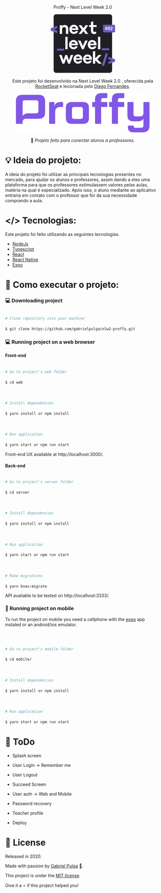
<div  align="center">

Proffy - Next Level Week 2.0

<img src="./readme/nlw.png">


 Este projeto foi desenvolvido na Next Level Week 2.0 , oferecida pela <a href="https://rocketseat.com.br/">RocketSeat</a> e lecionada pelo <a href="https://github.com/diego3g">Diego Fernandes</a>.

 <img src="./readme/logo.png" >
 
:rocket: *Projeto feito para conectar alunos a professores.*

</div>

  

# :bulb: Ideia do projeto:

A ideia do projeto foi utilizar as principais tecnologias presentes no mercado, para ajudar os alunos e professores, assim dando a eles uma plataforma para que os professores estimulassem valores pelas aulas, matéria na qual é especializado. Após isso, o aluno mediante ao aplicativo entraria em contato com o professor que for da sua necessidade comprando a aula.

  

#  </> Tecnologias:

  

Este projeto foi feito utilizando as seguintes tecnologias.

 
<ul>

<li><a  href="https://nodejs.org/en/docs/">NodeJs</a></li>

<li><a  href="https://www.typescriptlang.org/">Typescript</a></li>

<li><a  href="https://pt-br.reactjs.org/">React</a></li>

<li><a  href="https://reactnative.dev/">React Native</a></li>

<li><a  href="https://expo.io/">Expo</a></li>

</ul>

  

# :construction_worker: Como executar o projeto:

  

### :computer: Downloading project

  

```bash

# Clone repository into your machine

$ git clone https://github.com/gabrielpulga/nlw2-proffy.git

```

  

### 💻 Running project on a web browser

  

#### Front-end

  

```bash

# Go to project's web folder

$ cd web

  

# Install dependencies

$ yarn install or npm install

  

# Run application

$ yarn start or npm run start

```

  

Front-end UX available at http://localhost:3000/.

  

#### Back-end

  

```bash

# Go to project's server folder

$ cd server

  

# Install dependencies

$ yarn install or npm install

  

# Run application

$ yarn start or npm run start

  

# Make migrations

$ yarn knex:migrate

```

  

API available to be tested on http://localhost:3333/.

  

### 📱 Running project on mobile

  

To run the project on mobile you need a cellphone with the [expo](https://play.google.com/store/apps/details?id=host.exp.exponent) app instaled or an android/ios emulator.

<br />

  

```bash

# Go to project's mobile folder

$ cd mobile/

  

# Install dependencies

$ yarn install or npm install

  

# Run application

$ yarn start or npm run start

```

  

<!--You can read the resulting QRCode with [expo](https://play.google.com/store/apps/details?id=host.exp.exponent) or through an emulator.-->

  

# :memo: ToDo

  

- Splash screen

- User Login -> Remember me

- User Logout

- Succeed Screen

- User auth -> Web and Mobile

- Password recovery

- Teacher profile

- Deploy

  

# :closed_book: License

  

Released in 2020.

  

Made with passion by [Gabriel Pulga](https://github.com/gabrielpulga) 🚀.

This project is under the [MIT license](https://github.com/gabrielpulga/nlw2-proffy/blob/master/LICENSE).

  

Give it a ⭐️ if this project helped you!
